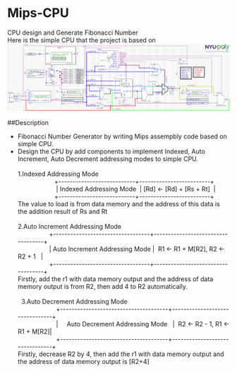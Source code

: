 # Mips-CPU
CPU design and Generate Fibonacci Number<br>
Here is the simple CPU that the project is based on
![Image of cpu](https://github.com/qyyMriel/Mips-CPU/blob/master/src/mips_ss_v2_sch.gif)


##Description
* Fibonacci Number Generator by writing  Mips assempbly code based on simple CPU.
* Design the CPU by add components to implement Indexed, Auto Increment, Auto Decrement addressing modes to simple CPU.<br><br>
1.Indexed Addressing Mode <br>
                      +---------------------------+-------------------------+ <br>
                       | Indexed Addressing Mode  | [Rd] <- [Rd] + [Rs + Rt]  | <br>
                      +---------------------------+-------------------------+ <br>
The value to load is from data memory and the address of this data is the addition result of Rs and Rt<br><br>
2.Auto Increment Addressing Mode <br>
                   +----------------------------------+-----------------------------------+ <br>
                   |  Auto Increment Addressing Mode  |  R1 <- R1 + M[R2], R2 <- R2 + 1   | <br>
                   +----------------------------------+-----------------------------------+ <br>
Firstly, add the r1 with data memory output and the address of data memory output is from R2, then add 4 to R2 automatically.  <br><br>   
3.Auto Decrement Addressing Mode<br>
                       +--------------------------------------+--------------------------------+ <br>
                       |     Auto Decrement Addressing Mode   |  R2 <- R2 - 1, R1 <- R1 + M[R2]| <br>
                       +--------------------------------------+--------------------------------+ <br>
Firstly, decrease R2 by 4, then add the r1 with data memory output and the address of data memory output is [R2+4]<br>
